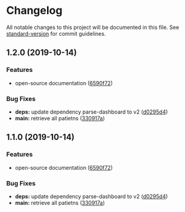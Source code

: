 # Changelog

All notable changes to this project will be documented in this file. See [standard-version](https://github.com/conventional-changelog/standard-version) for commit guidelines.

## 1.2.0 (2019-10-14)


### Features

* open-source documentation ([6590f72](https://github.com/hopetambala/puente-node-cloudcode/commit/6590f726720081c7d1f27f8f53f7d6f66187f8bc))


### Bug Fixes

* **deps:** update dependency parse-dashboard to v2 ([d0295d4](https://github.com/hopetambala/puente-node-cloudcode/commit/d0295d4861bb99d3852917e09971a39aeef6f869))
* **main:** retrieve all patietns ([330917a](https://github.com/hopetambala/puente-node-cloudcode/commit/330917a36bf8e65297e13239c734a86bfaaea661))

## 1.1.0 (2019-10-14)


### Features

* open-source documentation ([6590f72](https://github.com/hopetambala/puente-node-cloudcode/commit/6590f726720081c7d1f27f8f53f7d6f66187f8bc))


### Bug Fixes

* **deps:** update dependency parse-dashboard to v2 ([d0295d4](https://github.com/hopetambala/puente-node-cloudcode/commit/d0295d4861bb99d3852917e09971a39aeef6f869))
* **main:** retrieve all patietns ([330917a](https://github.com/hopetambala/puente-node-cloudcode/commit/330917a36bf8e65297e13239c734a86bfaaea661))

